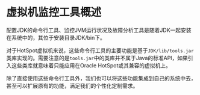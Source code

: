 # 虚拟机监控工具概述

配置JDK的命令行工具、监控JVM运行状况及故障分析工具是随着JDK一起安装在系统中的，其位于安装目录JDK/bin下。

对于HotSpot虚拟机来说，这些命令行工具的主要功能是基于`JDK/lib/tools.jar`类库实现的。需要注意的是`tools.jar`中的类库并不属于Java的标准API，如果引入这些类库就意味着只能应用在Oracle HotSpot或其兼容的虚拟机上。

除了直接使用这些命令行工具外，我们也可以将这些功能集成到自己的系统中去，甚至可以扩展原有的功能，满足我们的个性化定制需求。